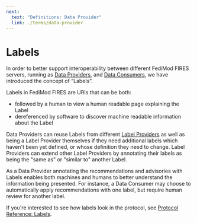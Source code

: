 ```yaml
---
next:
  text: "Definitions: Data Provider"
  link: ./terms/data-provider
---
```


# Labels

In order to better support interoperability between different FediMod FIRES servers, running as [Data Providers](./terms/data-provider.md), and [Data Consumers](./terms/data-consumer.md), we have introduced the concept of “Labels”.

Labels in FediMod FIRES are URIs that can be both:

- followed by a human to view a human readable page explaining the Label
- dereferenced by software to discover machine readable information about the Label

Data Providers can reuse Labels from different [Label Providers](./terms/label-provider.md) as well as being a Label Provider themselves if they need additional labels which haven't been yet defined, or whose definition they need to change. Label Providers can extend other Label Providers by annotating their labels as being the "same as" or "similar to" another Label.

As a Data Provider annotating the recommendations and advisories with Labels enables both machines and humans to better understand the information being presented. For instance, a Data Consumer may choose to automatically apply recommendations with one label, but require human review for another label.

If you're interested to see how labels look in the protocol, see [Protocol Reference: Labels](../reference/protocol/data-model/labels.md).
